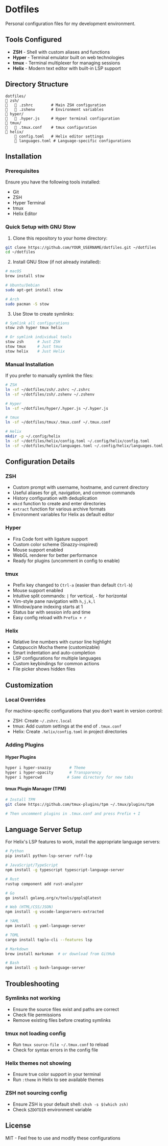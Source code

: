 # Dotfiles

Personal configuration files for my development environment.

## Tools Configured

- **ZSH** - Shell with custom aliases and functions
- **Hyper** - Terminal emulator built on web technologies
- **tmux** - Terminal multiplexer for managing sessions
- **Helix** - Modern text editor with built-in LSP support

## Directory Structure

```
dotfiles/
   zsh/
      .zshrc        # Main ZSH configuration
      .zshenv       # Environment variables
   hyper/
      .hyper.js     # Hyper terminal configuration
   tmux/
      .tmux.conf    # tmux configuration
   helix/
       config.toml   # Helix editor settings
       languages.toml # Language-specific configurations
```

## Installation

### Prerequisites

Ensure you have the following tools installed:
- Git
- ZSH
- Hyper Terminal
- tmux
- Helix Editor

### Quick Setup with GNU Stow

1. Clone this repository to your home directory:
```bash
git clone https://github.com/YOUR_USERNAME/dotfiles.git ~/dotfiles
cd ~/dotfiles
```

2. Install GNU Stow (if not already installed):
```bash
# macOS
brew install stow

# Ubuntu/Debian
sudo apt-get install stow

# Arch
sudo pacman -S stow
```

3. Use Stow to create symlinks:
```bash
# Symlink all configurations
stow zsh hyper tmux helix

# Or symlink individual tools
stow zsh      # Just ZSH
stow tmux     # Just tmux
stow helix    # Just Helix
```

### Manual Installation

If you prefer to manually symlink the files:

```bash
# ZSH
ln -sf ~/dotfiles/zsh/.zshrc ~/.zshrc
ln -sf ~/dotfiles/zsh/.zshenv ~/.zshenv

# Hyper
ln -sf ~/dotfiles/hyper/.hyper.js ~/.hyper.js

# tmux
ln -sf ~/dotfiles/tmux/.tmux.conf ~/.tmux.conf

# Helix
mkdir -p ~/.config/helix
ln -sf ~/dotfiles/helix/config.toml ~/.config/helix/config.toml
ln -sf ~/dotfiles/helix/languages.toml ~/.config/helix/languages.toml
```

## Configuration Details

### ZSH

- Custom prompt with username, hostname, and current directory
- Useful aliases for git, navigation, and common commands
- History configuration with deduplication
- `mkcd` function to create and enter directories
- `extract` function for various archive formats
- Environment variables for Helix as default editor

### Hyper

- Fira Code font with ligature support
- Custom color scheme (Snazzy-inspired)
- Mouse support enabled
- WebGL renderer for better performance
- Ready for plugins (uncomment in config to enable)

### tmux

- Prefix key changed to `Ctrl-a` (easier than default `Ctrl-b`)
- Mouse support enabled
- Intuitive split commands: `|` for vertical, `-` for horizontal
- Vim-style pane navigation with `h,j,k,l`
- Window/pane indexing starts at 1
- Status bar with session info and time
- Easy config reload with `Prefix + r`

### Helix

- Relative line numbers with cursor line highlight
- Catppuccin Mocha theme (customizable)
- Smart indentation and auto-completion
- LSP configurations for multiple languages
- Custom keybindings for common actions
- File picker shows hidden files

## Customization

### Local Overrides

For machine-specific configurations that you don't want in version control:

- ZSH: Create `~/.zshrc.local`
- tmux: Add custom settings at the end of `.tmux.conf`
- Helix: Create `.helix/config.toml` in project directories

### Adding Plugins

#### Hyper Plugins
```bash
hyper i hyper-snazzy        # Theme
hyper i hyper-opacity       # Transparency
hyper i hypercwd           # Same directory for new tabs
```

#### tmux Plugin Manager (TPM)
```bash
# Install TPM
git clone https://github.com/tmux-plugins/tpm ~/.tmux/plugins/tpm

# Then uncomment plugins in .tmux.conf and press Prefix + I
```

## Language Server Setup

For Helix's LSP features to work, install the appropriate language servers:

```bash
# Python
pip install python-lsp-server ruff-lsp

# JavaScript/TypeScript
npm install -g typescript typescript-language-server

# Rust
rustup component add rust-analyzer

# Go
go install golang.org/x/tools/gopls@latest

# Web (HTML/CSS/JSON)
npm install -g vscode-langservers-extracted

# YAML
npm install -g yaml-language-server

# TOML
cargo install taplo-cli --features lsp

# Markdown
brew install marksman  # or download from GitHub

# Bash
npm install -g bash-language-server
```

## Troubleshooting

### Symlinks not working
- Ensure the source files exist and paths are correct
- Check file permissions
- Remove existing files before creating symlinks

### tmux not loading config
- Run `tmux source-file ~/.tmux.conf` to reload
- Check for syntax errors in the config file

### Helix themes not showing
- Ensure true color support in your terminal
- Run `:theme` in Helix to see available themes

### ZSH not sourcing config
- Ensure ZSH is your default shell: `chsh -s $(which zsh)`
- Check `$ZDOTDIR` environment variable

## License

MIT - Feel free to use and modify these configurations